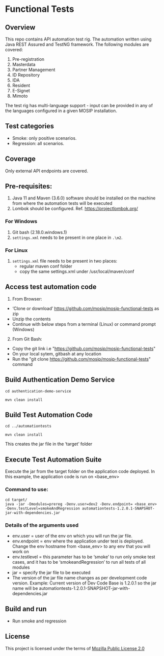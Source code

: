 # Functional Tests

## Overview
This repo contains API automation test rig. The automation written using Java REST Assured and TestNG framework. The following modules are covered:
1. Pre-registration
1. Masterdata
1. Partner Management
1. ID Repository
1. IDA 
1. Resident
1. E-Signet
1. Mimoto

The test rig has multi-language support - input can be provided in any of the languages configured in a given MOSIP installation. 

## Test categories
*  Smoke: only positive scenarios.
*  Regression: all scenarios. 

## Coverage
Only external API endpoints are covered. 

## Pre-requisites:
1.	Java 11 and Maven (3.6.0) software should be installed on the machine from where the automation tests will be executed
2.	Lombok should be configured. Ref. https://projectlombok.org/
  
### For Windows
1.  Git bash (2.18.0.windows.1)
2.	`settings.xml` needs to be present in one place in `.\m2`.
  
### For Linux
1. `settings.xml` file needs to be present in two places:
    * regular maven conf folder
    * copy the same settings.xml under /usr/local/maven/conf

## Access test automation code
1.  From Browser:
   *  ‘Clone or download’ https://github.com/mosip/mosip-functional-tests as zip
   *  Unzip the contents
   *  Continue with below steps from a terminal (Linux) or command prompt (Windows)
    
2.  From Git Bash:
  *  Copy the git link i.e "https://github.com/mosip/mosip-functional-tests"
  *	 On your local sytem, gitbash at any location
  *	 Run the "git clone https://github.com/mosip/mosip-functional-tests" command

## Build Authentication Demo Service
```
cd authentication-demo-service
```
```
mvn clean install
```

## Build Test Automation Code
```
cd ../automationtests
```
```
mvn clean install  
```
This creates the jar file in the ‘target’ folder

## Execute Test Automation Suite
  
  Execute the jar from the target folder on the application code deployed. In this example, the application code is run on <base_env>
  
### Command to use:
```
cd target/
java -jar -Dmodules=prereg -Denv.user=dev2 -Denv.endpoint= <base_env> -Denv.testLevel=smokeAndRegression automationtests-1.2.0.1-SNAPSHOT-jar-with-dependencies.jar
```
### Details of the arguments used
* env.user = user of the env on which you will run the jar file. 
* env.endpoint = env where the application under test is deployed. Change the env hostname from <base_env> to any env that you will work on
* env.testlevel = this parameter has to be ‘smoke’ to run only smoke test cases, and it has to be ‘smokeandRegression’ to run all tests of all modules
* jar = specify the jar file to be executed
* The version of the jar file name changes as per development code version.
Example: Current version of Dev Code Base is 1.2.0.1 so the jar name will be automationtests-1.2.0.1-SNAPSHOT-jar-with-dependencies.jar

## Build and run

* Run smoke and regression

## License
This project is licensed under the terms of [Mozilla Public License 2.0](https://github.com/mosip/mosip-platform/blob/master/LICENSE)

